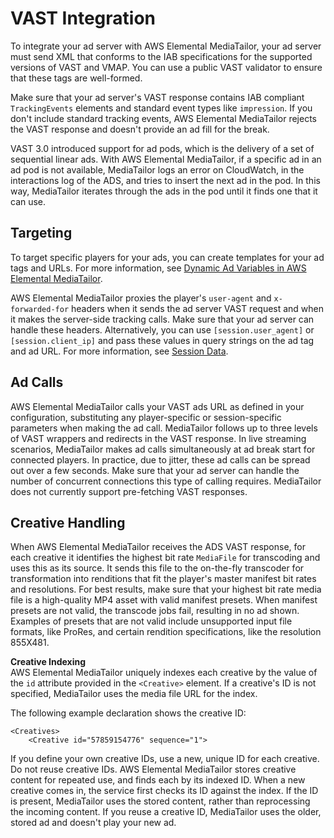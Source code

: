 # VAST Integration<a name="vast-integration"></a>

To integrate your ad server with AWS Elemental MediaTailor, your ad server must send XML that conforms to the IAB specifications for the supported versions of VAST and VMAP\. You can use a public VAST validator to ensure that these tags are well\-formed\.

Make sure that your ad server's VAST response contains IAB compliant `TrackingEvents` elements and standard event types like `impression`\. If you don't include standard tracking events, AWS Elemental MediaTailor rejects the VAST response and doesn't provide an ad fill for the break\.

VAST 3\.0 introduced support for ad pods, which is the delivery of a set of sequential linear ads\. With AWS Elemental MediaTailor, if a specific ad in an ad pod is not available, MediaTailor logs an error on CloudWatch, in the interactions log of the ADS, and tries to insert the next ad in the pod\. In this way, MediaTailor iterates through the ads in the pod until it finds one that it can use\.

## Targeting<a name="targeting"></a>

To target specific players for your ads, you can create templates for your ad tags and URLs\. For more information, see [Dynamic Ad Variables in AWS Elemental MediaTailor](variables.md)\.

AWS Elemental MediaTailor proxies the player's `user-agent` and `x-forwarded-for` headers when it sends the ad server VAST request and when it makes the server\-side tracking calls\. Make sure that your ad server can handle these headers\. Alternatively, you can use `[session.user_agent]` or `[session.client_ip]` and pass these values in query strings on the ad tag and ad URL\. For more information, see [Session Data](variables-session.md)\.

## Ad Calls<a name="ad-calls"></a>

AWS Elemental MediaTailor calls your VAST ads URL as defined in your configuration, substituting any player\-specific or session\-specific parameters when making the ad call\. MediaTailor follows up to three levels of VAST wrappers and redirects in the VAST response\. In live streaming scenarios, MediaTailor makes ad calls simultaneously at ad break start for connected players\. In practice, due to jitter, these ad calls can be spread out over a few seconds\. Make sure that your ad server can handle the number of concurrent connections this type of calling requires\. MediaTailor does not currently support pre\-fetching VAST responses\.

## Creative Handling<a name="creative-handling"></a>

When AWS Elemental MediaTailor receives the ADS VAST response, for each creative it identifies the highest bit rate `MediaFile` for transcoding and uses this as its source\. It sends this file to the on\-the\-fly transcoder for transformation into renditions that fit the player's master manifest bit rates and resolutions\. For best results, make sure that your highest bit rate media file is a high\-quality MP4 asset with valid manifest presets\. When manifest presets are not valid, the transcode jobs fail, resulting in no ad shown\. Examples of presets that are not valid include unsupported input file formats, like ProRes, and certain rendition specifications, like the resolution 855X481\. 

**Creative Indexing**  
AWS Elemental MediaTailor uniquely indexes each creative by the value of the `id` attribute provided in the `<Creative>` element\. If a creative's ID is not specified, MediaTailor uses the media file URL for the index\.

The following example declaration shows the creative ID:

```
<Creatives>
    <Creative id="57859154776" sequence="1">
```

If you define your own creative IDs, use a new, unique ID for each creative\. Do not reuse creative IDs\. AWS Elemental MediaTailor stores creative content for repeated use, and finds each by its indexed ID\. When a new creative comes in, the service first checks its ID against the index\. If the ID is present, MediaTailor uses the stored content, rather than reprocessing the incoming content\. If you reuse a creative ID, MediaTailor uses the older, stored ad and doesn't play your new ad\. 